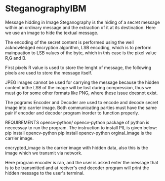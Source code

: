 # SteganographyIBM
Message hidding in Image
Steganography is the hiding of a secret message within an ordinary message and the extraction of it at its destination. Here we use an image to hide the textual message.

The encoding of the secret content is performed using the well acknowledged encryption algorithm, LSB encoding, which is to perform mainpuation to LSB values of the byte, which in this case is the pixel value R,G and B.

First pixels R value is used to store the lenght of message, the following pixels are used to store the message itself.

JPEG images cannot be used for carrying the message because the hidden content inthe LSB of the image will be lost during compression, thus we must go for some other formats like PNG, where these issue doesnot exist.

The pograms Encoder and Decoder are used to encode and decode secret image into carrier image. Both communicating parties must have the same pair if encoder and decoder program inorder to function properly.

REQUIREMENTS
opencv-python/ opencv-python package of python is neccessay to run the program. The instruction to install PIL is given below:
pip install opencv-python
pip install opencv-python
orginal_image is the carrier image.

encrypted_image is the carrier image with hidden data, also this is the image which we transmit via network.

Here program encoder is ran, and the user is asked enter the message that is to be transmitted and at reciver's end decoder program will print the hidden message to the user's terminal.

